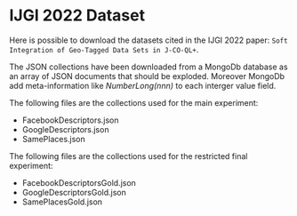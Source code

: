 # IJGI 2022 Dataset

Here is possible to download the datasets cited in the IJGI 2022 paper:
`Soft Integration of Geo-Tagged Data Sets in J-CO-QL+`.

The JSON collections have been downloaded from a MongoDb database as an array of JSON documents that should be exploded. Moreover MongoDb add meta-information like *NumberLong(nnn)* to each interger value field.

The following files are the collections used for the main experiment:
- FacebookDescriptors.json
- GoogleDescriptors.json
- SamePlaces.json
 


The following files are the collections used for the restricted final experiment:
- FacebookDescriptorsGold.json
- GoogleDescriptorsGold.json
- SamePlacesGold.json
